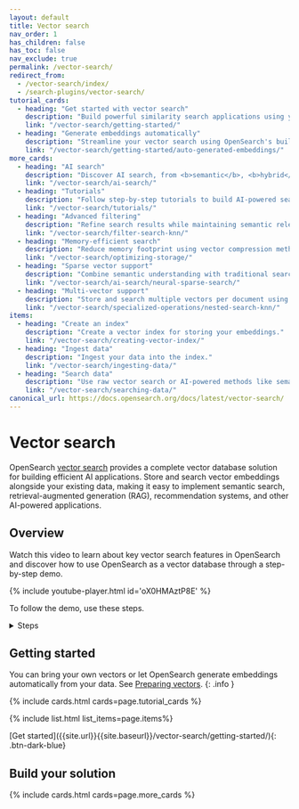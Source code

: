 ```yaml
---
layout: default
title: Vector search
nav_order: 1
has_children: false
has_toc: false
nav_exclude: true
permalink: /vector-search/
redirect_from:
  - /vector-search/index/
  - /search-plugins/vector-search/
tutorial_cards:
  - heading: "Get started with vector search"
    description: "Build powerful similarity search applications using your existing vectors or embeddings"
    link: "/vector-search/getting-started/"
  - heading: "Generate embeddings automatically"
    description: "Streamline your vector search using OpenSearch's built-in embedding generation"
    link: "/vector-search/getting-started/auto-generated-embeddings/"
more_cards:
  - heading: "AI search"
    description: "Discover AI search, from <b>semantic</b>, <b>hybrid</b>, and <b>multimodal</b> search to <b>RAG</b>"
    link: "/vector-search/ai-search/"
  - heading: "Tutorials"
    description: "Follow step-by-step tutorials to build AI-powered search for your applications"
    link: "/vector-search/tutorials/"
  - heading: "Advanced filtering"
    description: "Refine search results while maintaining semantic relevance"
    link: "/vector-search/filter-search-knn/"
  - heading: "Memory-efficient search"
    description: "Reduce memory footprint using vector compression methods"
    link: "/vector-search/optimizing-storage/"
  - heading: "Sparse vector support"
    description: "Combine semantic understanding with traditional search efficiency using <b>neural sparse search</b>"
    link: "/vector-search/ai-search/neural-sparse-search/"
  - heading: "Multi-vector support"
    description: "Store and search multiple vectors per document using nested fields"
    link: "/vector-search/specialized-operations/nested-search-knn/"
items:
  - heading: "Create an index"
    description: "Create a vector index for storing your embeddings."
    link: "/vector-search/creating-vector-index/"
  - heading: "Ingest data"
    description: "Ingest your data into the index."
    link: "/vector-search/ingesting-data/"
  - heading: "Search data"
    description: "Use raw vector search or AI-powered methods like semantic, hybrid, multimodal, or neural sparse search. Add RAG to build conversational search."
    link: "/vector-search/searching-data/"
canonical_url: https://docs.opensearch.org/docs/latest/vector-search/
---
```


# Vector search

OpenSearch [vector search]({{site.url}}{{site.baseurl}}/vector-search/getting-started/vector-search-basics/) provides a complete vector database solution for building efficient AI applications. Store and search vector embeddings alongside your existing data, making it easy to implement semantic search, retrieval-augmented generation (RAG), recommendation systems, and other AI-powered applications.

## Overview

Watch this video to learn about key vector search features in OpenSearch and discover how to use OpenSearch as a vector database through a step-by-step demo.

{% include youtube-player.html id='oX0HMAztP8E' %}

To follow the demo, use these steps.

<details markdown="block">
  <summary>
    Steps
  </summary>
  {: .fs-5 .fw-700}

### Prerequisites
{:.no_toc} 

Download the sample data for this demo:

```bash
wget https://amazon-pqa.s3.amazonaws.com/amazon_pqa_headsets.json
```
{% include copy.html %}

Prepare data for bulk indexing into OpenSearch:

```bash
head -n 5000 amazon_pqa_headsets.json |  awk '{ print "{\"index\":{\"_index\":\"neural_search_pqa\"}}"; print;}'  > neural_search_amazon_pqa_headsets.json
```
{% include copy.html %}

Enable running machine learning (ML) models on data nodes (not recommended for production environments):

```json
PUT /_cluster/settings
{
  "persistent": {
    "plugins.ml_commons.only_run_on_ml_node": false
  }
}
```
{% include copy-curl.html %}

### Step 1: Register and deploy a model
{:.no_toc} 

Register and deploy an ML model provided by OpenSearch:

```json
POST /_plugins/_ml/models/_register?deploy=true
{
	"name": "huggingface/sentence-transformers/all-distilroberta-v1",
	"version": "1.0.2",
	"model_format": "TORCH_SCRIPT"
}
```
{% include copy-curl.html %}

Registering a model is an asynchronous task. OpenSearch returns a task ID for this task. Check the status of the task by using the Tasks API:

```json
GET /_plugins/_ml/tasks/<task_id>
```
{% include copy-curl.html %}

Once the task is complete, the task state will change to `COMPLETED` and the Tasks API response will contain a model ID for the registered model. Note the model ID; you'll use it in the following steps.

### Step 2: Create an ingest pipeline 
{:.no_toc} 

Create an ingest pipeline that will generate vector embeddings from text:

```json
PUT _ingest/pipeline/nlp-index-pipeline
{
  "processors" : [
    {
      "text_embedding": {
        "model_id": "<model_id>",
        "field_map": {
          "question_text": "question_vector"
        }
      }
    }
  ]
}
```
{% include copy-curl.html %}

Test the ingest pipeline:

```json
POST /_plugins/_ml/_predict/text_embedding/<model_id>
{
  "text_docs":[ "what does the package contain?"],
  "return_number": true,
  "target_response": ["sentence_embedding"]
}
```
{% include copy-curl.html %}

### Step 3: Create an index
{:.no_toc} 

Create a vector index and set the default ingest pipeline to the ingest pipeline created in the previous step:

```json
PUT /neural_search_pqa
{
  "settings": {
    "index.knn": true,
    "default_pipeline": "nlp-index-pipeline"
  },
  "mappings": {
    "properties": {
      "question_vector": {
        "type": "knn_vector",
        "dimension": 768
      }
    }
  }
}
```
{% include copy-curl.html %}

### Step 4: Ingest data
{:.no_toc} 

Ingest the data you prepared in the [Prerequisites](#prerequisites) section:

```bash
curl -XPOST -u "<username>:<password>" -k https://localhost:9200/_bulk --data-binary @neural_search_amazon_pqa_headsets.json  -H 'Content-Type: application/json'
```
{% include copy.html %}

If you're not running the Security plugin, omit the username and password:

```bash
curl -XPOST http://localhost:9200/_bulk --data-binary @neural_search_amazon_pqa_headsets.json  -H 'Content-Type: application/json'
```
{% include copy.html %}

Test the vector generation:

```json
GET /neural_search_pqa/_search
```
{% include copy-curl.html %}

### Step 5: Search the data
{:.no_toc} 

Now search the data using the following search methods.

#### Semantic search

To run a semantic search, send the following request:

```json
GET /neural_search_pqa/_search
{
  "size": 5, 
  "query": {
    "neural": {
      "question_vector": {
        "query_text": "what does the package contain?",
        "model_id": "<model_id>",
        "k": 5
      }
    }
  }
}
```
{% include copy-curl.html %}

#### Raw vector search 

To run a raw vector search using test embeddings, send the following request:

<details markdown="block">
  <summary>
    Request
  </summary>

```json
GET /neural_search_pqa/_search
{
  "query": {
    "knn": {
      "question_vector": {
        "vector": [
            0.002710069,
            -0.009941524,
            -0.010563275,
            -0.0010122135,
            -0.01606663,
            0.035004564,
            -0.024301449,
            0.036937017,
            0.0021445795,
            -0.018301377,
            0.028222118,
            0.03426478,
            0.06526259,
            -0.11439706,
            -0.05570727,
            -0.013401183,
            0.07173271,
            -0.008754317,
            -0.003892538,
            -0.04069254,
            -0.007873223,
            0.043676812,
            0.07628463,
            0.006414452,
            0.017962739,
            0.015939584,
            0.0035662137,
            -0.025271492,
            0.0003880734,
            -0.07922912,
            -0.055034645,
            -0.005235041,
            0.016212236,
            -0.0027856824,
            0.015833888,
            -0.008724626,
            0.07955987,
            -0.015250193,
            0.043985505,
            0.0161295,
            0.043298006,
            0.045120195,
            0.0008796525,
            0.025070759,
            0.02620675,
            0.0008109898,
            0.03925882,
            0.0014451992,
            -0.0106107555,
            0.01826351,
            0.03323938,
            -0.045674287,
            -0.0070893173,
            0.022116413,
            -0.04267077,
            -0.07391224,
            -0.007829025,
            -0.027157241,
            0.02210903,
            0.03281591,
            0.03863423,
            0.019042324,
            -0.008937828,
            -0.00822864,
            -0.0013345153,
            -0.012705528,
            0.024063895,
            0.06755618,
            -0.026645413,
            -0.044332504,
            -0.009713288,
            0.07448414,
            -0.037496917,
            -0.059190735,
            0.00071719656,
            0.054966882,
            -0.014735149,
            -0.012903547,
            -0.07329577,
            0.032558594,
            -0.0065674637,
            0.030938147,
            -0.000380445,
            0.03772217,
            0.065343246,
            -0.03851167,
            0.021905331,
            -0.031275578,
            -0.03284647,
            -0.0039149136,
            0.033011954,
            -0.015860643,
            0.056815848,
            0.018801196,
            0.036051515,
            0.030969055,
            -0.06881828,
            -0.07299447,
            0.011791604,
            0.036003478,
            0.085550085,
            -0.030811753,
            0.008854608,
            -0.00115729,
            0.058123615,
            0.031589605,
            -0.04637206,
            0.052185714,
            -0.008147512,
            -0.009668442,
            -0.020753473,
            -0.044140838,
            0.007126401,
            0.018284583,
            0.026957503,
            -0.06066957,
            0.005663597,
            -0.00054079125,
            -0.007547787,
            0.038137276,
            0.029036777,
            -0.050400596,
            -0.04595853,
            0.019300641,
            0.0750706,
            0.06053001,
            0.05319831,
            -0.040328506,
            -0.026151964,
            0.017703054,
            -0.009880278,
            -0.02431335,
            -0.016003195,
            0.017467672,
            -0.028064456,
            0.010797431,
            0.04620068,
            -0.035007767,
            -0.05585064,
            0.053512778,
            0.033208907,
            0.008550426,
            -0.0388121,
            -0.043947462,
            0.041298136,
            0.00632402,
            0.050902393,
            0.025355011,
            0.049950752,
            0.05057344,
            -0.030225132,
            0.068390064,
            0.011451242,
            0.022812577,
            -0.04050082,
            0.04564967,
            0.02095755,
            -0.008775425,
            0.02742215,
            0.0045154644,
            -0.022773914,
            -0.023864053,
            0.048423547,
            -0.02743273,
            0.023161013,
            -0.085432865,
            -0.027781866,
            0.045083255,
            -0.024330953,
            0.051298082,
            -0.014561553,
            0.019947212,
            -0.04762156,
            -0.08161497,
            -0.02915204,
            -0.05000734,
            0.016844928,
            0.06842721,
            -0.07254415,
            0.023711553,
            -0.065741085,
            -0.02294238,
            0.026964355,
            0.023867974,
            -0.036694836,
            0.031053912,
            -0.029109096,
            0.03979944,
            0.0066577485,
            -0.04632492,
            -0.002852599,
            0.104205936,
            -0.0015289283,
            -0.0031528969,
            -0.067211226,
            0.038498618,
            -0.044048615,
            0.07784984,
            -0.00019098066,
            -0.073304884,
            -0.025518911,
            -0.044625603,
            -0.015586972,
            0.029835561,
            0.012194141,
            -0.015629057,
            -0.020035604,
            -0.06611267,
            -0.011576042,
            -0.018833332,
            -0.0058776387,
            0.0015687104,
            0.042071432,
            0.035765655,
            0.036961976,
            -0.06410254,
            0.0069225053,
            0.009306832,
            -0.033220366,
            -0.0011623797,
            -0.05273565,
            -0.05313439,
            0.0040645716,
            0.015500928,
            -0.031550664,
            0.052280493,
            0.0037078348,
            -0.021173084,
            0.0150960395,
            0.078733385,
            0.0028686044,
            -0.005216703,
            -0.0036014854,
            0.050795995,
            -0.041090492,
            -0.04149299,
            -0.042463295,
            0.004432829,
            0.019274198,
            0.02163699,
            -0.009603396,
            -0.0049729077,
            -0.04318596,
            -0.087209016,
            -0.018899467,
            -0.010470672,
            -0.030606175,
            0.002642825,
            0.0075506642,
            0.021283865,
            0.02029468,
            -0.020240186,
            0.021211915,
            0.013999255,
            0.061195884,
            0.04166171,
            -0.052985657,
            -0.025418852,
            0.053535376,
            0.0052670254,
            0.00996464,
            0.022772988,
            -0.0067050382,
            0.011592934,
            0.00048262937,
            0.056712538,
            0.04335854,
            -0.018352322,
            0.021396462,
            -0.062193274,
            -0.07501798,
            -0.043138392,
            0.029762914,
            0.0022764541,
            -0.021794599,
            0.020765148,
            0.09824474,
            -0.0021401478,
            0.07763454,
            -0.0071393973,
            0.048322372,
            -0.0068628914,
            -0.01169711,
            0.0369351,
            0.056131776,
            0.007255264,
            0.014164492,
            0.047250435,
            0.037673194,
            -0.032006253,
            0.0064754435,
            -0.029092291,
            0.10371859,
            -0.04414858,
            -0.04181647,
            0.031237667,
            0.06330435,
            0.0009903753,
            0.015501904,
            -0.043972794,
            -0.07873341,
            -0.034613512,
            0.0045046876,
            0.02307906,
            0.000025955713,
            -0.026988667,
            -0.021876179,
            -0.061864477,
            -0.03174992,
            -0.020722676,
            -0.013450134,
            -0.07542003,
            0.032319948,
            -0.024602456,
            -0.0333397,
            0.012231298,
            0.041405365,
            0.038915142,
            -0.015581544,
            -0.019906731,
            0.05896227,
            -0.041462217,
            -0.017148478,
            0.026938373,
            0.016844902,
            0.04285087,
            -0.017774548,
            0.020407137,
            -0.051100556,
            0.020812236,
            0.07045972,
            -0.0051538153,
            0.0011321488,
            -0.011617311,
            0.022422142,
            -0.118273415,
            0.036936108,
            -0.0006845923,
            -0.020841764,
            -0.03182234,
            0.057517555,
            -0.033479884,
            -0.027451057,
            -0.043103144,
            0.008880055,
            -0.041282106,
            0.055030968,
            -0.04702203,
            0.056501582,
            0.014168417,
            0.02385893,
            -0.015406,
            0.02182121,
            -0.016413651,
            -0.010580059,
            -0.032921027,
            0.0029189822,
            -0.02338612,
            -0.022606278,
            0.04826292,
            -0.004382977,
            0.025545042,
            0.02886143,
            -0.060381353,
            -0.028612776,
            -0.07493492,
            0.00719094,
            0.015079185,
            -0.042235136,
            -0.01738928,
            -0.0015764751,
            0.0080654705,
            0.00045899878,
            0.02290927,
            -0.044065766,
            -0.027154867,
            0.019949641,
            0.024834728,
            0.035529647,
            -0.02206892,
            0.010913105,
            0.010024395,
            -0.029580403,
            0.02561486,
            -0.009437026,
            0.031584535,
            -0.03349992,
            0.017479446,
            0.03321881,
            0.04470709,
            -0.051657267,
            0.014068284,
            0.028261097,
            0.006924192,
            0.015599272,
            0.024204262,
            0.017719362,
            -0.009957364,
            0.042847835,
            -0.023584707,
            0.045098092,
            -0.023444502,
            -0.0037809366,
            -0.03454478,
            0.021056872,
            -0.043912865,
            -0.0390931,
            0.009994628,
            -0.045420606,
            -0.010205209,
            0.0022059593,
            -0.0064243795,
            0.0058772936,
            -0.01227864,
            -0.028449906,
            0.05086825,
            0.011771748,
            0.029447777,
            -0.00488326,
            -0.00972601,
            -0.0038806763,
            0.012304249,
            0.048176277,
            -0.044568717,
            -0.046164848,
            -0.040474243,
            -0.010306429,
            0.0070577585,
            0.050434314,
            -0.047979098,
            -0.032600895,
            0.004446253,
            0.043626312,
            0.006991633,
            -0.008693645,
            0.03655107,
            -0.010262025,
            0.061423175,
            -0.041305497,
            0.049218614,
            0.024470096,
            0.008277926,
            0.023871863,
            -0.0680525,
            -0.01373448,
            -0.019403461,
            0.01457673,
            0.020989386,
            -0.012840103,
            0.04480477,
            -0.012785204,
            0.05274674,
            0.00044528328,
            -0.03250745,
            -0.034448665,
            -0.021306505,
            -0.006346044,
            0.03572138,
            -0.005664647,
            0.007930765,
            0.05546037,
            0.08555072,
            0.0052049863,
            0.005712941,
            0.0069970684,
            -0.07032658,
            -0.021292446,
            -0.043971684,
            0.033561017,
            0.0078121717,
            -0.01232355,
            0.04682774,
            -0.012410457,
            -0.024060972,
            0.026366811,
            0.02424469,
            -0.003813699,
            0.007787949,
            0.030725611,
            -0.018421294,
            0.024292007,
            0.02683838,
            0.018937135,
            0.024167754,
            -0.012694116,
            -0.04747225,
            -0.018581947,
            0.04490841,
            0.010850694,
            0.013474754,
            -0.053915884,
            -0.0157288,
            -0.035485156,
            0.002554162,
            1.9480496e-33,
            0.026267078,
            -0.0005050934,
            0.056276474,
            -0.04939255,
            -0.042061917,
            0.017516103,
            -0.0347885,
            0.0056415154,
            0.028010717,
            0.037564415,
            -0.010455965,
            -0.0016442607,
            0.01223653,
            -0.0033323513,
            0.04782389,
            0.016800124,
            -0.07022924,
            -0.06512625,
            -0.0020572834,
            -0.01184387,
            0.02217141,
            -0.024825176,
            -0.0015173266,
            -0.0269819,
            0.019096063,
            0.017777557,
            0.017873168,
            0.039785545,
            -0.046805847,
            0.021698391,
            -0.06269843,
            0.019622149,
            0.007864404,
            0.008894206,
            0.0038650148,
            0.042388596,
            -0.009941635,
            -0.023884028,
            -0.035126317,
            0.0005930202,
            0.006001224,
            -0.024304975,
            -0.025708912,
            0.04936831,
            0.0016331291,
            -0.040760614,
            0.030479766,
            0.05206152,
            -0.00443369,
            0.10088473,
            0.011507102,
            -0.023531357,
            -0.040234685,
            -0.01877001,
            0.009172026,
            -0.03114441,
            -0.04349409,
            -0.017874151,
            0.034953598,
            -0.008358288,
            0.018915119,
            0.07711077,
            0.023954341,
            0.002415601,
            0.008599011,
            0.010966408,
            0.060247257,
            -0.0024354062,
            0.029591061,
            -0.028959572,
            -0.036631253,
            -0.021705143,
            0.030625504,
            -0.0047654426,
            0.014964073,
            0.037887104,
            0.015323633,
            0.037921626,
            -0.025576469,
            0.055206805,
            -0.029262222,
            -0.01962374,
            -0.03655967,
            0.027075786,
            -0.081109434,
            0.02449199,
            -0.0011163651,
            0.023110788,
            0.027611898,
            0.008880572,
            -0.016672952,
            0.054573104,
            0.0668384,
            0.0016800691,
            -0.026792923,
            -0.007083326,
            -0.02166146,
            -0.05414477,
            0.034420814,
            -0.014911138,
            -0.015938187,
            0.0024109697,
            0.018606238,
            -0.0068018483,
            0.007229771,
            -0.07069912,
            0.005073739,
            -0.02377225,
            0.025782589,
            -0.023521125,
            -0.009433753,
            0.001846642,
            0.039006367,
            0.058460444,
            0.0073873056,
            0.007734639,
            0.04332041,
            -0.02951278,
            -0.025803477,
            0.046294205,
            0.02037022,
            0.017971495,
            -0.07894564,
            0.035865154,
            -0.0019950685,
            0.0058006193,
            -0.016100215,
            -0.032027755,
            -0.015766902,
            0.0036303538,
            0.036353722,
            -0.012345974,
            -0.052974723,
            -0.018639334,
            -0.023760993,
            -0.039711308,
            0.011242891,
            0.019980058,
            0.0056355395,
            -0.034353167,
            0.035260357,
            0.0017268837,
            0.026457984,
            -0.027261587,
            -0.0083769085,
            0.013137794,
            0.06074834,
            -0.03966026,
            0.015282993,
            -0.03137165,
            -0.0018508149,
            0.0006249257,
            -0.088941485,
            -0.016475422,
            -0.061206434,
            0.02161922,
            0.04977918,
            -0.012738911,
            0.029521877,
            0.019252038,
            0.0060790903,
            -0.019414661,
            -0.0037854896,
            0.0035633324,
            0.0012202597,
            -0.0025355266,
            -0.013203971,
            0.03394517,
            0.055446833,
            -0.056813966,
            -0.017438352,
            -0.0025512646,
            0.0015061953,
            -0.014893743,
            0.01575938,
            0.0137350615,
            0.021631295,
            -0.011761018,
            0.003874792,
            -0.033888955,
            0.034087986,
            0.007129588,
            -0.054342985,
            -0.08680173,
            -0.002967837,
            0.025510576,
            0.021943994,
            0.012099311,
            -0.04670378,
            -0.0052654264,
            -0.018963156,
            0.041973554,
            -0.028053606,
            -0.08092634,
            0.01265107,
            -0.054788973,
            0.09400683,
            -0.06417367,
            -0.027034711,
            -0.039408244,
            0.023176627,
            -0.01461873,
            0.03884634,
            -0.036304634,
            -0.017949235,
            -0.057132546,
            0.01646405,
            0.0404744,
            -0.0027004834,
            -0.00041886698,
            -0.0028203563,
            0.008831913,
            -0.0040895687,
            -0.012310025,
            0.05664932,
            0.017413152,
            0.0068459054,
            0.018910537,
            0.019317543,
            0.0020133136,
            -0.017052755,
            0.005844975,
            0.010338119,
            0.020037401,
            0.013349168,
            -0.05482043,
            -0.066234104,
            -0.02689704,
            -0.035874642,
            -0.050699547,
            -0.05060031,
            -0.04085721,
            -0.027676092,
            -0.0981729,
            -0.02701008,
            0.050626777,
            0.04092506,
            0.029677482,
            0.05753057,
            0.10218166,
            0.024896685,
            -0.030231407,
            -0.04353669,
            -0.005995228,
            -0.0033289846,
            0.029730862,
            -0.10618225,
            0.020681499,
            -0.024290795,
            0.022039287,
            0.043326188,
            -0.05395758,
            -0.025439745,
            0.03492537,
            -0.027676322,
            -0.00053507305,
            0.02218165,
            0.09227446,
            -0.023444649,
            -0.06172415,
            0.018731289,
            -0.01790614,
            0.006927564,
            -0.025528973,
            -0.009136651,
            -0.009685557,
            0.017786622,
            0.023883764,
            0.011552316,
            0.06438146,
            0.0033594605,
            0.022067433,
            -0.035531327
          ],
        "k": 5
      }
    }
  }
}
```
{% include copy-curl.html %}
</details>

#### Lexical search

To run a lexical search, send the following request:

```json
GET /neural_search_pqa/_search
{
  "query": {
    "match": {
      "question_text": "what does the package contain?"
    }
  }
}
```
{% include copy-curl.html %}

#### Hybrid search

Create a search pipeline for hybrid search:

```json
PUT /_search/pipeline/hybrid-search-pipeline
{
  "phase_results_processors": [
    {
      "normalization-processor": {
        "normalization": {
          "technique": "min_max"
        },
        "combination": {
          "technique": "arithmetic_mean",
          "parameters": {
            "weights": [
              0.3,
              0.7
            ]
          }
        }
      }
    }
  ]
}
```
{% include copy-curl.html %}

Set this pipeline as the default search pipeline for the index:

```json
PUT /neural_search_pqa/_settings
{
  "index.search.default_pipeline": "hybrid-search-pipeline"
}
```
{% include copy-curl.html %}

To run a hybrid search, send the following request:

```json
GET /neural_search_pqa/_search
{
  "_source": "question_text",
  "query": {
    "hybrid": {
      "queries": [
        {
          "match": {
            "question_text":"what does the package contain?"
          }
        },
        {
          "neural": {
            "question_vector": {
            "query_text": "what does the package contain?",
            "model_id": "<model_id>",
            "k": 5
            }
          }
        }
      ]
    }
  }
}
```
{% include copy-curl.html %}

### Clean up
{:.no_toc} 

Undeploy the model:

```json
POST /_plugins/_ml/models/<model_id>/_undeploy
```
{% include copy-curl.html %}

Delete the model:

```json
DELETE /_plugins/_ml/models/<model_id>
```
{% include copy-curl.html %}

Delete the index:

```json
DELETE /neural_search_pqa
```
{% include copy-curl.html %}

</details>

## Getting started

You can bring your own vectors or let OpenSearch generate embeddings automatically from your data. See [Preparing vectors]({{site.url}}{{site.baseurl}}/vector-search/getting-started/vector-search-options/).
{: .info }

{% include cards.html cards=page.tutorial_cards %}

{% include list.html list_items=page.items%}

<span class="centering-container">
[Get started]({{site.url}}{{site.baseurl}}/vector-search/getting-started/){: .btn-dark-blue}
</span>

## Build your solution 

{% include cards.html cards=page.more_cards %}
